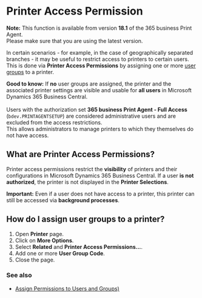 # Printer Access Permission

<div class="alert alert-info">
    <i class="fa-duotone fa-thin fa-lightbulb fa-lg"></i> <strong>Note:</strong>
	This function is available from version <b>18.1</b> of the 365 business Print Agent.<br>
	Please make sure that you are using the latest version.
</div>

In certain scenarios - for example, in the case of geographically separated branches - it may be useful to restrict access to printers to certain users.  
This is done via **Printer Access Permissions** by assigning one or more [user groups](https://learn.microsoft.com/de-DE/dynamics365/business-central/ui-define-granular-permissions) to a printer.

<div class="alert alert-notice">
    <i class="fa-light fa-hand-point-up fa-lg"></i> <strong>Good to know:</strong>
	If <b>no</b> user groups are assigned, the printer and the associated printer settings are visible and usable for <b>all users</b> in Microsoft Dynamics 365 Business Central. <br>
	<br>
	Users with the authorization set <b>365 business Print Agent - Full Access</b> (<code>bdev.PRINTAGENTSETUP</code>) are considered administrative users and are excluded from the access restrictions.<br>
	This allows administrators to manage printers to which they themselves do not have access.
</div>

## What are Printer Access Permissions?

Printer access permissions restrict the **visibility** of printers and their configurations in Microsoft Dynamics 365 Business Central.
If a user **is not authorized**, the printer is not displayed in the **Printer Selections**.

<div class="alert alert-info">
    <i class="fa-duotone fa-thin fa-lightbulb fa-lg"></i> <strong>Important:</strong>
	Even if a user does not have access to a printer, this printer can still be accessed via <b>background processes</b>.
</div>

## How do I assign user groups to a printer?

 1. Open **Printer** page.
 2. Click on **More Options**.
 3. Select **Related** and **Printer Access Permissions...**.
 4. Add one or more **User Group Code**.
 5. Close the page.

### See also

 - [Assign Permissions to Users and Groups)](https://learn.microsoft.com/en-us/dynamics365/business-central/ui-define-granular-permissions)